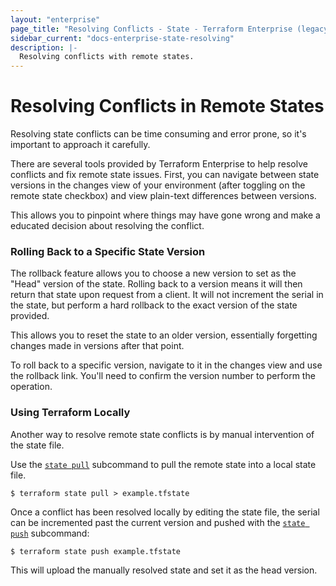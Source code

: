 ```yaml
---
layout: "enterprise"
page_title: "Resolving Conflicts - State - Terraform Enterprise (legacy)"
sidebar_current: "docs-enterprise-state-resolving"
description: |-
  Resolving conflicts with remote states.
---
```


# Resolving Conflicts in Remote States

Resolving state conflicts can be time consuming and error prone, so it's
important to approach it carefully.

There are several tools provided by Terraform Enterprise to help resolve
conflicts and fix remote state issues. First, you can navigate between state
versions in the changes view of your environment (after toggling on the remote
state checkbox) and view plain-text differences between versions.

This allows you to pinpoint where things may have gone wrong and make a educated
decision about resolving the conflict.

### Rolling Back to a Specific State Version

The rollback feature allows you to choose a new version to set as the "Head"
version of the state. Rolling back to a version means it will then return that
state upon request from a client. It will not increment the serial in the state,
but perform a hard rollback to the exact version of the state provided.

This allows you to reset the state to an older version, essentially forgetting
changes made in versions after that point.

To roll back to a specific version, navigate to it in the changes view and use
the rollback link. You'll need to confirm the version number to perform the
operation.

### Using Terraform Locally

Another way to resolve remote state conflicts is by manual intervention of the
state file.

Use the [`state pull`](/docs/commands/state/pull.html) subcommand to pull the
remote state into a local state file.

```shell
$ terraform state pull > example.tfstate
```

Once a conflict has been resolved locally by editing the state file, the serial
can be incremented past the current version and pushed with the
[`state push`](/docs/commands/state/push.html) subcommand:

```shell
$ terraform state push example.tfstate
```

This will upload the manually resolved state and set it as the head version.
